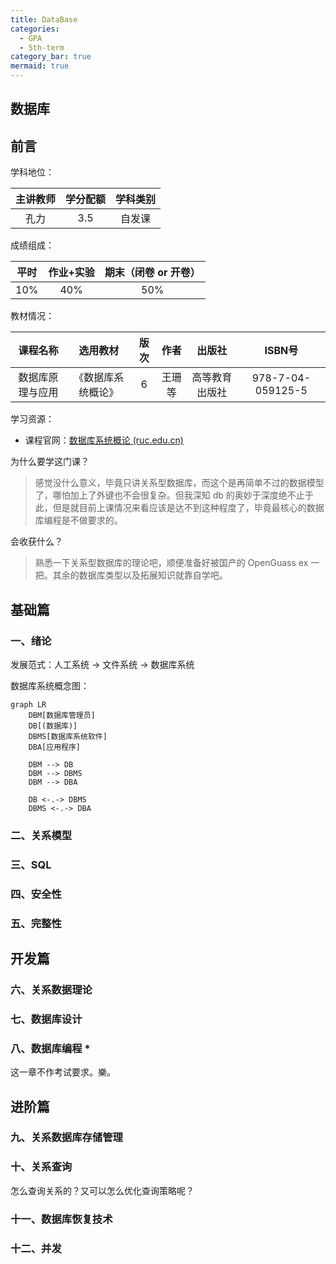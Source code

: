 ```yaml
---
title: DataBase
categories:
  - GPA
  - 5th-term
category_bar: true
mermaid: true
---
```


## 数据库

## 前言

学科地位：

| 主讲教师 | 学分配额 | 学科类别 |
| :------: | :------: | :------: |
|   孔力   |   3.5    |  自发课  |

成绩组成：

| 平时 | 作业+实验 | 期末（闭卷 or 开卷） |
| :--: | :-------: | :------------------: |
| 10%  |    40%    |         50%          |

教材情况：

|     课程名称     |      选用教材      | 版次 |  作者  |     出版社     |      ISBN号       |
| :--------------: | :----------------: | :--: | :----: | :------------: | :---------------: |
| 数据库原理与应用 | 《数据库系统概论》 |  6   | 王珊等 | 高等教育出版社 | 978-7-04-059125-5 |

学习资源：

- 课程官网：[数据库系统概论 (ruc.edu.cn)](http://chinadb.ruc.edu.cn/home)

为什么要学这门课？

> 感觉没什么意义，毕竟只讲关系型数据库，而这个是再简单不过的数据模型了，哪怕加上了外键也不会很复杂。但我深知 db 的奥妙于深度绝不止于此，但是就目前上课情况来看应该是达不到这种程度了，毕竟最核心的数据库编程是不做要求的。

会收获什么？

> 熟悉一下关系型数据库的理论吧，顺便准备好被国产的 OpenGuass ex 一把。其余的数据库类型以及拓展知识就靠自学吧。

## 基础篇

### 一、绪论

发展范式：人工系统 $\to$ 文件系统 $\to$ 数据库系统

数据库系统概念图：

```mermaid
graph LR
    DBM[数据库管理员]
    DB[(数据库)]
    DBMS[数据库系统软件]
    DBA[应用程序]
    
    DBM --> DB
    DBM --> DBMS
    DBM --> DBA
    
    DB <-.-> DBMS
    DBMS <-.-> DBA
```

### 二、关系模型

### 三、SQL

### 四、安全性

### 五、完整性

## 开发篇

### 六、关系数据理论

### 七、数据库设计

### 八、数据库编程 *

这一章不作考试要求。樂。

## 进阶篇

### 九、关系数据库存储管理

### 十、关系查询

怎么查询关系的？又可以怎么优化查询策略呢？

### 十一、数据库恢复技术

### 十二、并发